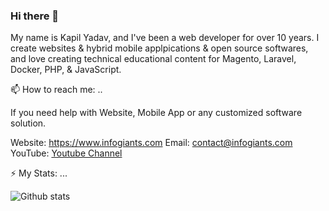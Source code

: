 ### Hi there 👋

My name is Kapil Yadav, and I've been a web developer for over 10 years. I create websites & hybrid mobile applpications & open source softwares, and love creating technical educational content for Magento, Laravel, Docker, PHP, & JavaScript.

📫 How to reach me: ..

If you need help with Website, Mobile App or any customized software solution.

Website: https://www.infogiants.com
Email: <a href="mailto:contact@infogiants.com" rel="nofollow">contact@infogiants.com</a>
YouTube: <a href="https://www.youtube.com/channel/UCrsObKfBBek_-h6ATc3nWxQ" rel="nofollow">Youtube Channel</a>

⚡ My Stats: ...

![Github stats](https://github-readme-stats.vercel.app/api?username=lpkapil)


<!--
**lpkapil/lpkapil** is a ✨ _special_ ✨ repository because its `README.md` (this file) appears on your GitHub profile.

Here are some ideas to get you started:

- 🔭 I’m currently working on ...
- 🌱 I’m currently learning ...
- 👯 I’m looking to collaborate on ...
- 🤔 I’m looking for help with ...
- 💬 Ask me about ...
- 📫 How to reach me: ...
- 😄 Pronouns: ...
- ⚡ Fun fact: ...
-->
